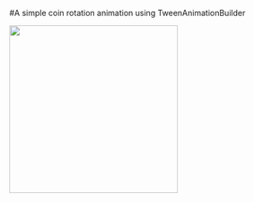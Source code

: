 #A simple coin rotation animation using TweenAnimationBuilder



<img src="https://user-images.githubusercontent.com/43848931/213877135-d9071a36-db51-498d-a6a0-8edbfff3e5b2.gif" width="300"/>
  
